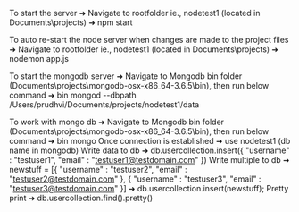 To start the server
	➜ Navigate to rootfolder ie., nodetest1 (located in Documents\projects\) ➜ npm start


To auto re-start the node server when changes are made to the project files
	➜ Navigate to rootfolder ie., nodetest1 (located in Documents\projects\) ➜ nodemon app.js


To start the mongodb server
	➜ Navigate to Mongodb bin folder (Documents\projects\mongodb-osx-x86_64-3.6.5\bin), then run below command
		➜ bin mongod --dbpath /Users/prudhvi/Documents/projects/nodetest1/data


To work with mongo db 
	➜ Navigate to Mongodb bin folder (Documents\projects\mongodb-osx-x86_64-3.6.5\bin), then run below command
		➜ bin mongo
		Once connection is established
			➜ use nodetest1 (db name in mongodb)
		Write data to db
			➜ db.usercollection.insert({ "username" : "testuser1", "email" : "testuser1@testdomain.com" })
		Write multiple to db
			➜ newstuff = [{ "username" : "testuser2", "email" : "testuser2@testdomain.com" }, { "username" : "testuser3", "email" : "testuser3@testdomain.com" }]
			➜ db.usercollection.insert(newstuff);
		Pretty print
			➜ db.usercollection.find().pretty()
